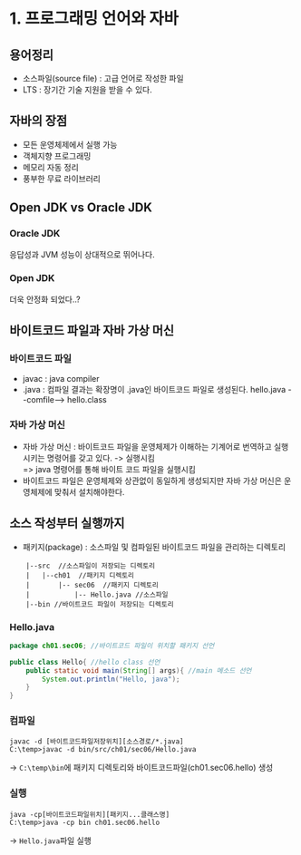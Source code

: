 # 1. 프로그래밍 언어와 자바 #
## 용어정리
- 소스파일(source file) : 고급 언어로 작성한 파일
- LTS : 장기간 기술 지원을 받을 수 있다.

## 자바의 장점
- 모든 운영체제에서 실행 가능
- 객체지향 프로그래밍
- 메모리 자동 정리
- 풍부한 무료 라이브러리

## Open JDK vs Oracle JDK
### Oracle JDK
응답성과 JVM 성능이 상대적으로 뛰어나다.
### Open JDK
더욱 안정화 되었다..?

## 바이트코드 파일과 자바 가상 머신
### 바이트코드 파일
- javac : java compiler
- .java : 컴파일 결과는 확장명이 .java인 바이트코드 파일로 생성된다.
hello.java --comfile--> hello.class

### 자바 가상 머신
- 자바 가상 머신 : 바이트코드 파일을 운영체제가 이해하는 기계어로 번역하고 실행시키는 명령어를 갖고 있다. -> 실행시킴  
=> java 명령어를 통해 바이트 코드 파일을 실행시킴
- 바이트코드 파일은 운영체제와 상관없이 동일하게 생성되지만 자바 가상 머신은 운영체제에 맞춰서 설치해야한다.

## 소스 작성부터 실행까지
- 패키지(package) : 소스파일 및 컴파일된 바이트코드 파일을 관리하는 디렉토리  
```c:\temp
    |--src  //소스파일이 저장되는 디렉토리
    |   |--ch01  //패키지 디렉토리
    |       |-- sec06  //패키지 디렉토리
    |           |-- Hello.java //소스파일
    |--bin //바이트코드 파일이 저장되는 디렉토리    
```
### Hello.java
```java
package ch01.sec06; //바이트코드 파일이 위치할 패키지 선언

public class Hello{ //hello class 선언
    public static void main(String[] args){ //main 메소드 선언
        System.out.println("Hello, java"); 
    }
}
```
### 컴파일
```
javac -d [바이트코드파일저장위치][소스경로/*.java]  
C:\temp>javac -d bin/src/ch01/sec06/Hello.java
```
-> `C:\temp\bin`에 패키지 디렉토리와 바이트코드파일(ch01.sec06.hello) 생성
### 실행
```
java -cp[바이트코드파일위치][패키지...클래스명]
C:\temp>java -cp bin ch01.sec06.hello
```
-> `Hello.java`파일 실행
